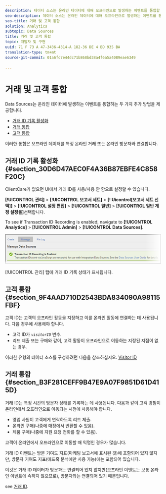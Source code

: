```yaml
---
description: 데이터 소스는 온라인 데이터에 대해 오프라인으로 발생하는 이벤트를 통합할 수 있는 2가지 추가 방법을 제공합니다.
seo-description: 데이터 소스는 온라인 데이터에 대해 오프라인으로 발생하는 이벤트를 통합할 수 있는 2가지 추가 방법을 제공합니다.
seo-title: 거래 및 고객 통합
solution: Analytics
subtopic: Data Sources
title: 거래 및 고객 통합
topic: 개발자 및 구현
uuid: 71 F 73 A 47-3436-4314-A 182-36 DE 4 BD 935 BA
translation-type: tm+mt
source-git-commit: 01a6fc7e44dc71b868bd38a4f6a5a4089eae6349

---
```



# 거래 및 고객 통합

Data Sources는 온라인 데이터에 발생하는 이벤트를 통합하는 두 가지 추가 방법을 제공합니다.

* [거래 ID 기록 활성화](../../import/c-data-sources/datasrc-integrating-offline-data.md#section_30D6D47AEC0F4A36B87EBFE4C858F20C)
* [거래 통합](../../import/c-data-sources/datasrc-integrating-offline-data.md#section_B3F281CEFF9B47E9A07F9851D61D415D)
* [고객 통합](../../import/c-data-sources/datasrc-integrating-offline-data.md#section_9F4AAD710D2543BDA834090A98115FBF)

이러한 통합은 오프라인 데이터를 특정 온라인 거래 또는 온라인 방문자와 연결합니다.

## 거래 ID 기록 활성화 {#section_30D6D47AEC0F4A36B87EBFE4C858F20C}

ClientCare가 없으면 UI에서 거래 ID를 사용/사용 안 함으로 설정할 수 있습니다.

**[!UICONTROL 관리]** &gt; **[!UICONTROL 보고서 세트]** &gt; **[! Uicontrol[보고서 세트 선택]]** &gt; **[!UICONTROL 설정 편집]** &gt; **[!UICONTROL 일반]** &gt; **[!UICONTROL 일반 계정 설정을]**&#x200B;선택합니다.

<!-- 

<p>When contacting Customer Care, be prepared to provide the following information: </p> 
<ul id="ul_C425C7A074484650AFCCF0425E8E3F47"> 
 <li id="li_7640C0C4DF0C49749A3C37E5461DC22F">Report Suite ID of the data source for which you need transaction ID recording enabled. <p>In Data Sources, the report suite ID is the first part of the login appended by a random number that identifies the specific data source that was set up. For example, <code> RSID-drmossdev5 Login-drmossdev5_0001343430</code>. </p> </li> 
 <li id="li_4FB0E3EC7BE94A2DBEE9063365A71C9C">The Transaction ID expiration window (described in <a href="../../import/c-data-sources/datasrc-tid-visitor-profile.md#concept_0AF92491E8274BF69E66DB36E5F54A0F" format="dita" scope="local"> Transaction ID and Visitor Profiles</a>). By default this is 90 days, but it can be extended to up to 2 years. </li> 
</ul>

 -->

To see if Transaction ID Recording is enabled, navigate to **[!UICONTROL Analytics]** &gt; **[!UICONTROL Admin]** &gt; **[!UICONTROL Data Sources]**.

![](assets/transaction-ID-recording-active.png)

[!UICONTROL 관리] 탭에 거래 ID 기록 상태가 표시됩니다.

## 고객 통합 {#section_9F4AAD710D2543BDA834090A98115FBF}

고객 ID는 고객의 오프라인 활동을 지정하고 이를 온라인 활동에 연결하는 데 사용됩니다. 다음 경우에 사용해야 합니다.

* 고객 ID가 *`visitorID`* 변수.
* 리드 제출 또는 구매와 같이, 고객 활동이 오프라인으로 이동하는 지정된 지점이 없는 경우.

이러한 유형의 데이터 소스를 구성하려면 다음을 참조하십시오. [Visitor ID](../../import/c-data-sources/c-datasrc-types/datasrc-visitorid.md#concept_1CFAA61D57A84B22A41F7A8E0DFCAAB5)

## 거래 통합 {#section_B3F281CEFF9B47E9A07F9851D61D415D}

거래 ID는 특정 시간의 방문자 상태를 기록하는 데 사용됩니다. 다음과 같이 고객 경험이 온라인에서 오프라인으로 이동되는 시점에 사용해야 합니다.

* 영업 사원이 고객에게 연락하도록 리드 제출.
* 온라인 구매(나중에 매장에서 반환할 수 있음).
* 제품 구매(나중에 지원 요청 전화를 할 수 있음).

고객이 온라인에서 오프라인으로 이동할 때 익명인 경우가 많습니다.

거래 ID 이벤트는 방문 기여도 지표(마케팅 보고서에 표시된 것)에 포함되어 있지 않지만, 방문자 기여도 지표(애드혹 분석에만 사용 가능)에는 포함되어 있습니다.

이것은 거래 ID 데이터가 방문과는 연결되어 있지 않지만(오프라인 이벤트는 보통 온라인 이벤트에 속하지 않으므로), 방문자와는 연결되어 있기 때문입니다.

see [거래 ID](../../import/c-data-sources/c-datasrc-types/datasrc-transactionid.md#concept_A97302E9EC45468A8F30285FACE8C776).
